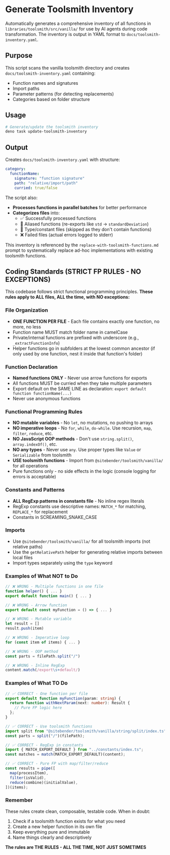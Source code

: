 # Generate Toolsmith Inventory

Automatically generates a comprehensive inventory of all functions in `libraries/toolsmith/src/vanilla/` for use by AI agents during code transformation. The inventory is output in YAML format to `docs/toolsmith-inventory.yaml`.

## Purpose

This script scans the vanilla toolsmith directory and creates `docs/toolsmith-inventory.yaml` containing:

- Function names and signatures
- Import paths
- Parameter patterns (for detecting replacements)
- Categories based on folder structure

## Usage

```bash
# Generate/update the toolsmith inventory
deno task update-toolsmith-inventory
```

## Output

Creates `docs/toolsmith-inventory.yaml` with structure:

```yaml
category:
  functionName:
    signature: "function signature"
    path: "relative/import/path"
    curried: true/false
```

The script also:

- **Processes functions in parallel batches** for better performance
- **Categorizes files** into:
  - ✅ Successfully processed functions
  - 🔄 Aliased functions (re-exports like `std` → `standardDeviation`)
  - 📝 Type/constant files (skipped as they don't contain functions)
  - ❌ Failed files (actual errors logged to stderr)

This inventory is referenced by the `replace-with-toolsmith-functions.md` prompt to systematically replace ad-hoc implementations with existing toolsmith functions.

## Coding Standards (STRICT FP RULES - NO EXCEPTIONS)

This codebase follows strict functional programming principles. **These rules apply to ALL files, ALL the time, with NO exceptions:**

### File Organization

- **ONE FUNCTION PER FILE** - Each file contains exactly one function, no more, no less
- Function name MUST match folder name in camelCase
- Private/internal functions are prefixed with underscore (e.g., `_extractFunctionInfo`)
- Helper functions go in subfolders at the lowest common ancestor (if only used by one function, nest it inside that function's folder)

### Function Declaration

- **Named functions ONLY** - Never use arrow functions for exports
- All functions MUST be curried when they take multiple parameters
- Export default on the SAME LINE as declaration: `export default function functionName(...)`
- Never use anonymous functions

### Functional Programming Rules

- **NO mutable variables** - No `let`, no mutations, no pushing to arrays
- **NO imperative loops** - No `for`, `while`, `do-while`. Use recursion, `map`, `filter`, `reduce`, etc.
- **NO JavaScript OOP methods** - Don't use `string.split()`, `array.indexOf()`, etc.
- **NO any types** - Never use `any`. Use proper types like `Value` or `Serializable` from toolsmith
- **USE toolsmith functions** - Import from `@sitebender/toolsmith/vanilla/` for all operations
- Pure functions only - no side effects in the logic (console logging for errors is acceptable)

### Constants and Patterns

- **ALL RegExp patterns in constants file** - No inline regex literals
- RegExp constants use descriptive names: `MATCH_*` for matching, `REPLACE_*` for replacement
- Constants in SCREAMING_SNAKE_CASE

### Imports

- Use `@sitebender/toolsmith/vanilla/` for all toolsmith imports (not relative paths)
- Use the `getRelativePath` helper for generating relative imports between local files
- Import types separately using the `type` keyword

### Examples of What NOT to Do

```typescript
// ❌ WRONG - Multiple functions in one file
function helper() { ... }
export default function main() { ... }

// ❌ WRONG - Arrow function
export default const myFunction = () => { ... }

// ❌ WRONG - Mutable variable
let result = []
result.push(item)

// ❌ WRONG - Imperative loop
for (const item of items) { ... }

// ❌ WRONG - OOP method
const parts = filePath.split("/")

// ❌ WRONG - Inline RegExp
content.match(/export\s+default/)
```

### Examples of What TO Do

```typescript
// ✅ CORRECT - One function per file
export default function myFunction(param: string) {
  return function withNextParam(next: number): Result {
    // Pure FP logic here
  };
}

// ✅ CORRECT - Use toolsmith functions
import split from "@sitebender/toolsmith/vanilla/string/split/index.ts";
const parts = split("/")(filePath);

// ✅ CORRECT - RegExp in constants
import { MATCH_EXPORT_DEFAULT } from "../constants/index.ts";
const matches = match(MATCH_EXPORT_DEFAULT)(content);

// ✅ CORRECT - Pure FP with map/filter/reduce
const results = pipe([
  map(processItem),
  filter(isValid),
  reduce(combine)(initialValue),
])(items);
```

### Remember

These rules create clean, composable, testable code. When in doubt:

1. Check if a toolsmith function exists for what you need
2. Create a new helper function in its own file
3. Keep everything pure and immutable
4. Name things clearly and descriptively

**The rules are THE RULES - ALL THE TIME, NOT JUST SOMETIMES**

